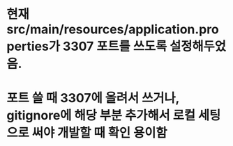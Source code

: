 # 현재 src/main/resources/application.properties가 3307 포트를 쓰도록 설정해두었음.
# 포트 쓸 때 3307에 올려서 쓰거나, gitignore에 해당 부분 추가해서 로컬 세팅으로 써야 개발할 때 확인 용이함
